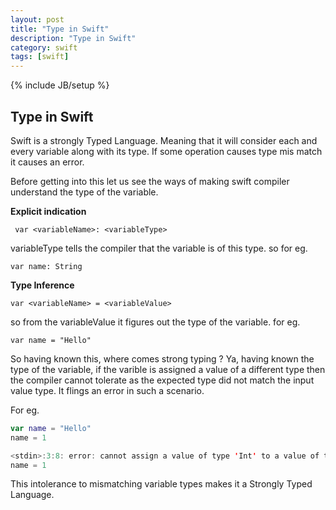 ```yaml
---
layout: post
title: "Type in Swift"
description: "Type in Swift"
category: swift
tags: [swift]
---
```

{% include JB/setup %}

## Type in Swift

Swift is a strongly Typed Language. Meaning that it will consider each and every variable along with its type.
If some operation causes type mis match it causes an error.

Before getting into this let us see the ways of making swift compiler understand the type of 
the variable.

**Explicit indication**

     var <variableName>: <variableType>

variableType tells the compiler that the variable is of this type.
so for eg.

    var name: String

**Type Inference**

    var <variableName> = <variableValue>

so from the variableValue it figures out the type of the variable.
for eg.

    var name = "Hello"

So having known this, where comes strong typing ? Ya, having known the type of the variable, if the varible is 
assigned a value of a different type then the compiler cannot tolerate as the expected type did not match the
input value type. It flings an error in such a scenario. 

For eg. 

```swift
var name = "Hello"
name = 1

<stdin>:3:8: error: cannot assign a value of type 'Int' to a value of type 'String'
name = 1

```

This intolerance to mismatching variable types makes 
it a Strongly Typed Language.
